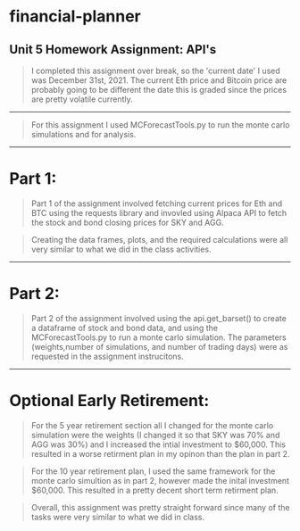 # financial-planner
Unit 5 Homework Assignment: API's
----
>I completed this assignment over break, so the 'current date' I used was December 31st, 2021.
The current Eth price and Bitcoin price are probably going to be different the date this is graded since the prices are pretty volatile currently.
---
>For this assignment I used MCForecastTools.py to run the monte carlo simulations and for analysis.
---
# Part 1:
>Part 1 of the assignment involved fetching current prices for Eth and BTC using the requests library and invovled using Alpaca API to fetch the stock and bond closing prices for SKY and AGG.

>Creating the data frames, plots, and the required calculations were all very similar to what we did in the class activities. 
---
# Part 2:
>Part 2 of the assignment involved using the api.get_barset() to create a dataframe of stock and bond data, and using the MCForecastTools.py to run a monte carlo simulation.
The parameters (weights,number of simulations, and number of trading days) were as requested in the assignment instrucitons. 
---
# Optional Early Retirement:
>For the 5 year retirement section all I changed for the monte carlo simulation were the weights (I changed it so that SKY was 70% and AGG was 30%) and I increased the intial investment to $60,000. 
This resulted in a worse retirment plan in my opinon than the plan in part 2. 

>For the 10 year retirement plan, I used the same framework for the monte carlo simultion as in part 2, however made the inital investment $60,000.
This resulted in a pretty decent short term retirment plan.

>Overall, this assignment was pretty straight forward since many of the tasks were very similar to what we did in class. 

